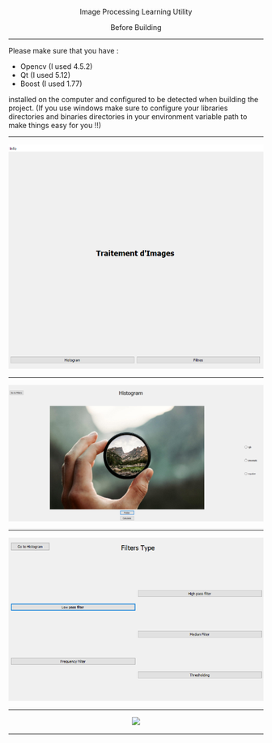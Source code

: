 <p align = "center">Image Processing Learning Utility</p>

<p align = "center"> Before Building </p>

<p align="center">
 
*******************************************************************************************************************
</p>

Please make sure that you have :

 - Opencv (I used 4.5.2)
 - Qt (I used 5.12)
 - Boost (I used 1.77)
 
 installed on the computer and configured to be detected when building the project. (If you use windows make sure to configure your 
 libraries directories and binaries directories in your environment variable path to make things easy for you !!)
<p align="center">
 
********************************************************************************************************************
</p>

<p align = "center"> 
    <img src = "./readmeImages/mainWind.PNG"/>
</p>


<p align="center">
 
********************************************************************************************************************
</p>

<p align = "center"> 
    <img src = "./readmeImages/histogram.png"/>
</p>


<p align="center">
 
********************************************************************************************************************
</p>

<p align = "center"> 
    <img src = "./readmeImages/filteroptions.png"/>
</p>


<p align="center">
 
********************************************************************************************************************
</p>

<p align = "center"> 
    <img src = "./readmeImages/lplift.png"/>
</p>


<p align="center">
 
********************************************************************************************************************
</p>
